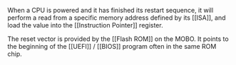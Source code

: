 
When a CPU is powered and it has finished its restart sequence, it will perform a read from a specific memory address defined by its [[ISA]], and load the value into the [[Instruction Pointer]] register.

The reset vector is provided by the [[Flash ROM]] on the MOBO. It points to the beginning of the [[UEFI]] / [[BIOS]] program often in the same ROM chip. 